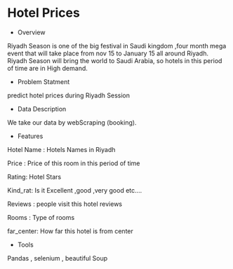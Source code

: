 # Hotel Prices










 - Overview 

Riyadh Season is one of the big festival in Saudi kingdom ,four month mega event that will take place from nov 15 to January 15 all around Riyadh. Riyadh Season will bring the world to Saudi Arabia, so hotels in this period of time are in High demand.



- Problem Statment 

predict hotel prices during Riyadh Session


- Data Description 

We take our data by webScraping (booking). 



- Features 

Hotel Name : Hotels Names in Riyadh 

Price : Price of this room in this period of time

Rating: Hotel Stars 

Kind_rat: Is it Excellent ,good ,very good etc….

Reviews : people visit this hotel reviews

Rooms : Type of rooms
 
far_center: How far this hotel is from center  


- Tools 

Pandas , selenium , beautiful Soup
